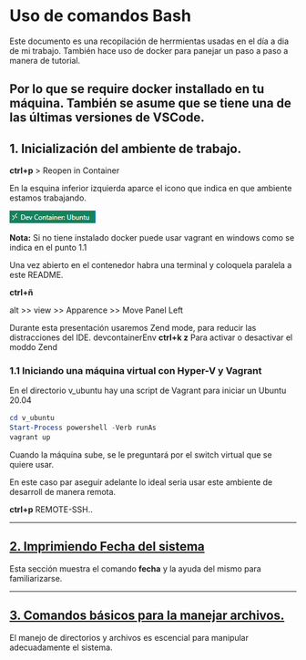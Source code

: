 # Uso de comandos Bash

Este documento es una recopilación de herrmientas usadas en el día a dia de mi trabajo.
También hace uso de docker para panejar un paso a paso a manera de tutorial.

Por lo que se require docker installado en tu máquina.
También se asume que se tiene una de las últimas versiones de VSCode.
---
## 1. Inicialización del ambiente de trabajo.

**ctrl+p** > Reopen in Container

En la esquina inferior izquierda aparce el icono que indica en que ambiente estamos trabajando.

![Icono devconatiner](media/devcontainerEnv.png)

**Nota:** Si no tiene instalado docker puede usar vagrant en windows como se indica en el punto 1.1

Una vez abierto en el contenedor habra una terminal y coloquela paralela a este README.


**ctrl+ñ**

alt >> view >> Apparence >> Move Panel Left

Durante esta presentación usaremos Zend mode, para reducir las distracciones del IDE.
devcontainerEnv
**ctrl+k z**  Para activar o desactivar el moddo Zend


### 1.1 Iniciando una máquina virtual con Hyper-V y Vagrant

En el directorio v_ubuntu hay una script de Vagrant para iniciar un Ubuntu 20.04

```powershell
cd v_ubuntu
Start-Process powershell -Verb runAs
vagrant up
```
Cuando la máquina sube, se le preguntará por el switch virtual que se quiere usar.

En este caso par aseguir adelante lo ideal seria usar este ambiente de desarroll de manera remota.

**ctrl+p** REMOTE-SSH..

---

## [2. Imprimiendo Fecha del sistema](capitulos/02-ComandoDate.md)
 
  Esta sección muestra el comando **fecha** y la ayuda del mismo para familiarizarse.


---

## [3. Comandos básicos para la manejar archivos.](capitulos/03-ManejoDeArchivos.md)

  El manejo de directorios y archivos es escencial para manipular adecuadamente el sistema.



